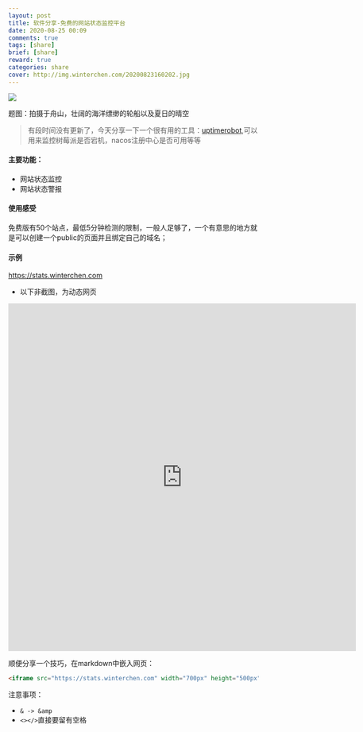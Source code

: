 ```yaml
---
layout: post
title: 软件分享-免费的网站状态监控平台
date: 2020-08-25 00:09
comments: true
tags: [share]
brief: [share]
reward: true
categories: share
cover: http://img.winterchen.com/20200823160202.jpg
---
```


![](http://img.winterchen.com/20200823160202.jpg)

题图：拍摄于舟山，壮阔的海洋缥缈的轮船以及夏日的晴空

> 有段时间没有更新了，今天分享一下一个很有用的工具：[uptimerobot](https://uptimerobot.com/),可以用来监控树莓派是否宕机，nacos注册中心是否可用等等

#### 主要功能：

- 网站状态监控
- 网站状态警报


#### 使用感受

免费版有50个站点，最低5分钟检测的限制，一般人足够了，一个有意思的地方就是可以创建一个public的页面并且绑定自己的域名；

#### 示例

https://stats.winterchen.com

- 以下非截图，为动态网页

<iframe src="https://stats.winterchen.com" width="700px" height="700px" frameborder="0" scrolling="no"> </iframe>

顺便分享一个技巧，在markdown中嵌入网页：

```html
<iframe src="https://stats.winterchen.com" width="700px" height="500px" frameborder="0" scrolling="no"> </iframe>
```
注意事项：

- `& -> &amp`
- `<></>`直接要留有空格



